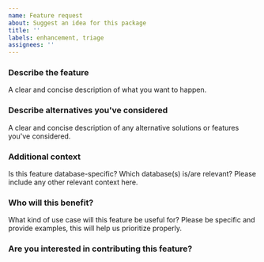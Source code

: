 ```yaml
---
name: Feature request
about: Suggest an idea for this package
title: ''
labels: enhancement, triage
assignees: ''
---
```

<!-- markdownlint-disable MD002-->

### Describe the feature

A clear and concise description of what you want to happen.

### Describe alternatives you've considered

A clear and concise description of any alternative solutions or features you've considered.

### Additional context

Is this feature database-specific? Which database(s) is/are relevant? Please include any other relevant context here.

### Who will this benefit?

What kind of use case will this feature be useful for? Please be specific and provide examples, this will help us prioritize properly.

### Are you interested in contributing this feature?
<!---
Let us know if you want to contribute the feature, and whether you would need a hand getting started
--->
